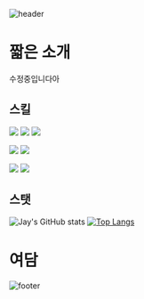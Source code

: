 
![header](https://capsule-render.vercel.app/api?type=waving&color=gradient&customColorList=17&height=300&section=header&text=Hyun%20Jaeyeon&fontSize=90)


# 짧은 소개

수정중입니다아

## 스킬
![](https://img.shields.io/badge/:-HTML-red?style=for-the-badge&logo=html5&logoColor=white)
![](https://img.shields.io/badge/:-CSS-red?style=for-the-badge&logo=css3&logoColor=white)
![](https://img.shields.io/badge/:-markdown-red?style=for-the-badge&logo=markdown&logoColor=white)
  
![](https://img.shields.io/badge/:-JavaScript-green?style=for-the-badge&logo=javascript&logoColor=white)
![](https://img.shields.io/badge/:-Node.JS-green?style=for-the-badge&logo=node.js&logoColor=white)

![](https://img.shields.io/badge/:-OnShape-yellow?style=for-the-badge&logo=OnStar&logoColor=white)
![](https://img.shields.io/badge/:-Blender-yellow?style=for-the-badge&logo=blender&logoColor=white)
  
## 스탯 
  
![Jay's GitHub stats](https://github-readme-stats.vercel.app/api?username=jyhyun1008&count_private=true)
[![Top Langs](https://github-readme-stats.vercel.app/api/top-langs/?username=jyhyun1008&layout=compact)](https://github.com/jyhyun1008/github-readme-stats)

# 여담

![footer](https://capsule-render.vercel.app/api?section=footer&type=waving&color=gradient&customColorList=17)
  
  </center>
